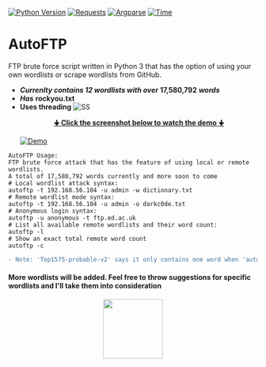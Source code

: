 [![Python Version](https://img.shields.io/badge/Python-V3-%3Cgreen.svg)](https://shields.io/)
[![Requests](https://badge.fury.io/py/requests.svg)](https://badge.fury.io/py/requests)
[![Argparse](https://badge.fury.io/py/argparse.svg)](https://badge.fury.io/py/argparse)
[![Time](https://badge.fury.io/py/time.svg)](https://badge.fury.io/py/time)
# AutoFTP
FTP brute force script written in Python 3 that has the option of using your own wordlists or
scrape wordlists from GitHub.
* ***Currenlty contains 12 wordlists with over*** **17,580,792** ***words***
* ***Has*** **rockyou.txt**
* **Uses threading**
![SS](https://imgur.com/fCY8PcA.png)
<br><a href="https://www.youtube.com/watch?v=1uzuJgQCCHo"><b><p align="center">🠋 Click the screenshot below to watch the demo 🠋</p></b></a>
[![Demo](https://imgur.com/Siw2THn.png)](https://www.youtube.com/watch?v=1uzuJgQCCHo)

```
AutoFTP Usage:
FTP brute force attack that has the feature of using local or remote wordlists.
A total of 17,580,792 words currently and more soon to come
# Local wordlist attack syntax:
autoftp -t 192.168.56.104 -u admin -w dictionary.txt
# Remote wordlist mode syntax:
autoftp -t 192.168.56.104 -u admin -o darkc0de.txt
# Anonymous login syntax:
autoftp -u anonymous -t ftp.ed.ac.uk
# List all available remote wordlists and their word count:
autoftp -l
# Show an exact total remote word count
autoftp -c
```
``` diff
- Note: 'Top1575-probable-v2' says it only contains one word when 'autoftp -l' is ran, but it does in fact contain 1,575 words
```

#### More wordlists will be added. Feel free to throw suggestions for specific wordlists and I'll take them into consideration
<p align="center">
  <img width="120" height="120" src="https://imgur.com/WFurHjU.png">
</p>
